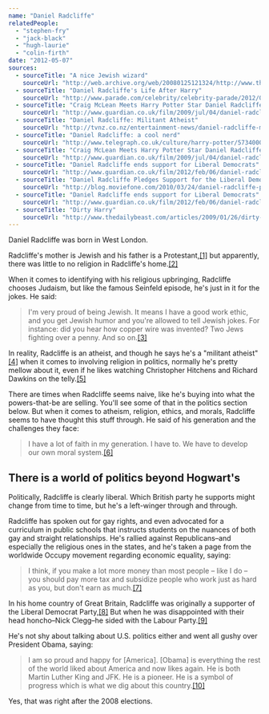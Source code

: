 ```yaml
---
name: "Daniel Radcliffe"
relatedPeople:
  - "stephen-fry"
  - "jack-black"
  - "hugh-laurie"
  - "colin-firth"
date: "2012-05-07"
sources:
  - sourceTitle: "A nice Jewish wizard"
    sourceUrl: "http://web.archive.org/web/20080125121324/http://www.thejc.com/home.aspx?AId=47922&ATypeId=1&search=true2&srchstr=PATRICIA+JACOBSON&srchtxt=1&srchhead=1&srchauthor=1&srchsandp=1&scsrch=0"
  - sourceTitle: "Daniel Radcliffe's Life After Harry"
    sourceUrl: "http://www.parade.com/celebrity/celebrity-parade/2012/01/life-after-harry.html"
  - sourceTitle: "Craig McLean Meets Harry Potter Star Daniel Radcliffe"
    sourceUrl: "http://www.guardian.co.uk/film/2009/jul/04/daniel-radcliffe-harry-potter-jk-rowling"
  - sourceTitle: "Daniel Radcliffe: Militant Atheist"
    sourceUrl: "http://tvnz.co.nz/entertainment-news/daniel-radcliffe-militant-atheist-4717220"
  - sourceTitle: "Daniel Radcliffe: a cool nerd"
    sourceUrl: "http://www.telegraph.co.uk/culture/harry-potter/5734000/Daniel-Radcliffe-a-cool-nerd.html"
  - sourceTitle: "Craig McLean Meets Harry Potter Star Daniel Radcliffe"
    sourceUrl: "http://www.guardian.co.uk/film/2009/jul/04/daniel-radcliffe-harry-potter-jk-rowling"
  - sourceTitle: "Daniel Radcliffe ends support for Liberal Democrats"
    sourceUrl: "http://www.guardian.co.uk/film/2012/feb/06/daniel-radcliffe-ends-lib-dem-support"
  - sourceTitle: "Daniel Radcliffe Pledges Support for the Liberal Democrats"
    sourceUrl: "http://blog.moviefone.com/2010/03/24/daniel-radcliffe-pledges-support-for-the-liberal-democrats/"
  - sourceTitle: "Daniel Radcliffe ends support for Liberal Democrats"
    sourceUrl: "http://www.guardian.co.uk/film/2012/feb/06/daniel-radcliffe-ends-lib-dem-support"
  - sourceTitle: "Dirty Harry"
    sourceUrl: "http://www.thedailybeast.com/articles/2009/01/26/dirty-harry.html"
---
```


Daniel Radcliffe was born in West London.

Radcliffe's mother is Jewish and his father is a Protestant,<a class="source-citation" href="http://web.archive.org/web/20080125121324/http://www.thejc.com/home.aspx?AId=47922&ATypeId=1&search=true2&srchstr=PATRICIA+JACOBSON&srchtxt=1&srchhead=1&srchauthor=1&srchsandp=1&scsrch=0" title="A nice Jewish wizard">[1]</a> but apparently, there was little to no religion in Radcliffe's home.<a class="source-citation" href="http://www.parade.com/celebrity/celebrity-parade/2012/01/life-after-harry.html" title="Daniel Radcliffe&apos;s Life After Harry">[2]</a>

When it comes to identifying with his religious upbringing, Radcliffe chooses Judaism, but like the famous Seinfeld episode, he's just in it for the jokes. He said:

>I'm very proud of being Jewish. It means I have a good work ethic, and you get Jewish humor and you're allowed to tell Jewish jokes. For instance: did you hear how copper wire was invented? Two Jews fighting over a penny. And so on.<a class="source-citation" href="http://www.guardian.co.uk/film/2009/jul/04/daniel-radcliffe-harry-potter-jk-rowling" title="Craig McLean Meets Harry Potter Star Daniel Radcliffe">[3]</a>

In reality, Radcliffe is an atheist, and though he says he's a "militant atheist"<a class="source-citation" href="http://tvnz.co.nz/entertainment-news/daniel-radcliffe-militant-atheist-4717220" title="Daniel Radcliffe: Militant Atheist">[4]</a> when it comes to involving religion in politics, normally he's pretty mellow about it, even if he likes watching Christopher Hitchens and Richard Dawkins on the telly.<a class="source-citation" href="http://www.telegraph.co.uk/culture/harry-potter/5734000/Daniel-Radcliffe-a-cool-nerd.html" title="Daniel Radcliffe: a cool nerd">[5]</a>

There are times when Radcliffe seems naive, like he's buying into what the powers-that-be are selling. You'll see some of that in the politics section below. But when it comes to atheism, religion, ethics, and morals, Radcliffe seems to have thought this stuff through. He said of his generation and the challenges they face:

>I have a lot of faith in my generation. I have to. We have to develop our own moral system.<a class="source-citation" href="http://www.guardian.co.uk/film/2009/jul/04/daniel-radcliffe-harry-potter-jk-rowling" title="Craig McLean Meets Harry Potter Star Daniel Radcliffe">[6]</a>

## There is a world of politics beyond Hogwart's

Politically, Radcliffe is clearly liberal. Which British party he supports might change from time to time, but he's a left-winger through and through.

Radcliffe has spoken out for gay rights, and even advocated for a curriculum in public schools that instructs students on the nuances of both gay and straight relationships. He's rallied against Republicans–and especially the religious ones in the states, and he's taken a page from the worldwide Occupy movement regarding economic equality, saying:

>I think, if you make a lot more money than most people – like I do – you should pay more tax and subsidize people who work just as hard as you, but don't earn as much.<a class="source-citation" href="http://www.guardian.co.uk/film/2012/feb/06/daniel-radcliffe-ends-lib-dem-support" title="Daniel Radcliffe ends support for Liberal Democrats">[7]</a>

In his home country of Great Britain, Radcliffe was originally a supporter of the Liberal Democrat Party,<a class="source-citation" href="http://blog.moviefone.com/2010/03/24/daniel-radcliffe-pledges-support-for-the-liberal-democrats/" title="Daniel Radcliffe Pledges Support for the Liberal Democrats">[8]</a> But when he was disappointed with their head honcho–Nick Clegg–he sided with the Labour Party.<a class="source-citation" href="http://www.guardian.co.uk/film/2012/feb/06/daniel-radcliffe-ends-lib-dem-support" title="Daniel Radcliffe ends support for Liberal Democrats">[9]</a>

He's not shy about talking about U.S. politics either and went all gushy over President Obama, saying:

>I am so proud and happy for [America]. [Obama] is everything the rest of the world liked about America and now likes again. He is both Martin Luther King and JFK. He is a pioneer. He is a symbol of progress which is what we dig about this country.<a class="source-citation" href="http://www.thedailybeast.com/articles/2009/01/26/dirty-harry.html" title="Dirty Harry">[10]</a>

Yes, that was right after the 2008 elections.